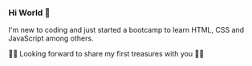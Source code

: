 ### Hi World 👋

I'm new to coding and just started a bootcamp to learn HTML, CSS and JavaScript among others.

:pirate_flag: Looking forward to share my first treasures with you :mermaid:
<!--
**MeloLytz/MeloLytz** is a ✨ _special_ ✨ repository because its `README.md` (this file) appears on your GitHub profile.

Here are some ideas to get you started:

- 🔭 I’m currently working on ...
- 🌱 I’m currently learning ...
- 👯 I’m looking to collaborate on ...
- 🤔 I’m looking for help with ...
- 💬 Ask me about ...
- 📫 How to reach me: ...
- 😄 Pronouns: ...
- ⚡ Fun fact: ...
-->
